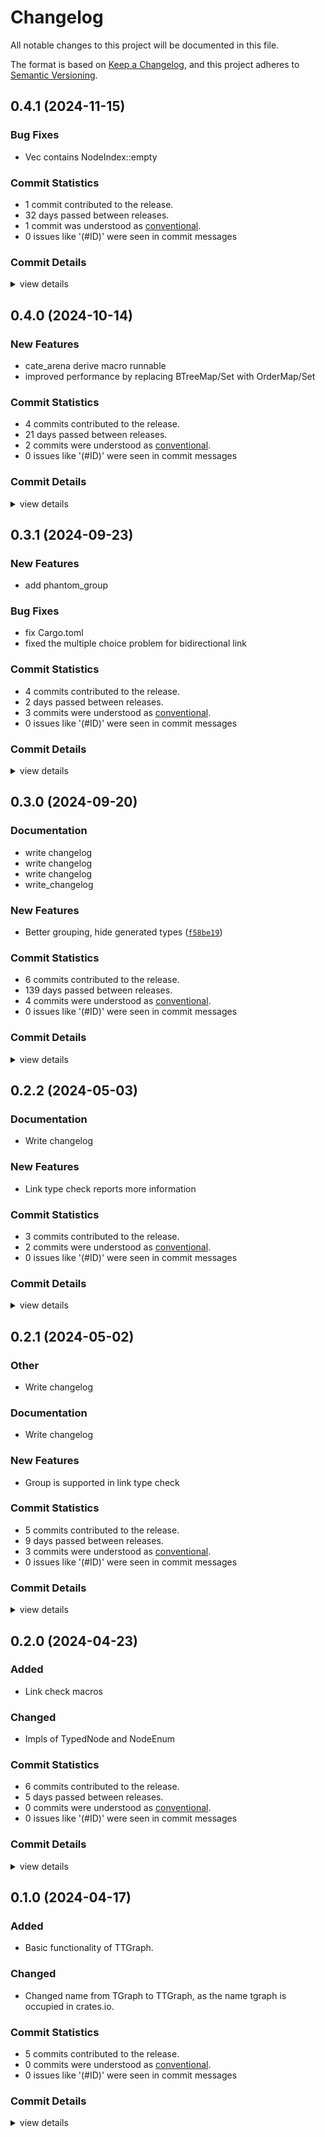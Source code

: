 # Changelog

All notable changes to this project will be documented in this file.

The format is based on [Keep a Changelog](https://keepachangelog.com/en/1.0.0/),
and this project adheres to [Semantic Versioning](https://semver.org/spec/v2.0.0.html).

## 0.4.1 (2024-11-15)

### Bug Fixes

 - <csr-id-4a89e9b8ed1e5936b218b0ef1ef2940c5bcfbb27/> Vec<NodeIndex> contains NodeIndex::empty

### Commit Statistics

<csr-read-only-do-not-edit/>

 - 1 commit contributed to the release.
 - 32 days passed between releases.
 - 1 commit was understood as [conventional](https://www.conventionalcommits.org).
 - 0 issues like '(#ID)' were seen in commit messages

### Commit Details

<csr-read-only-do-not-edit/>

<details><summary>view details</summary>

 * **Uncategorized**
    - Vec<NodeIndex> contains NodeIndex::empty ([`4a89e9b`](https://github.com/semiwaker/TTGraph/commit/4a89e9b8ed1e5936b218b0ef1ef2940c5bcfbb27))
</details>

## 0.4.0 (2024-10-14)

### New Features

 - <csr-id-2bfd5ca57ae71dc42b709dd44c199ddf8c5c5d42/> cate_arena derive macro runnable
 - <csr-id-51cacf08d0b60e8599abfc62f538e060cf2a9b2d/> improved performance by replacing BTreeMap/Set with OrderMap/Set

### Commit Statistics

<csr-read-only-do-not-edit/>

 - 4 commits contributed to the release.
 - 21 days passed between releases.
 - 2 commits were understood as [conventional](https://www.conventionalcommits.org).
 - 0 issues like '(#ID)' were seen in commit messages

### Commit Details

<csr-read-only-do-not-edit/>

<details><summary>view details</summary>

 * **Uncategorized**
    - Release ttgraph_macros v0.4.0, ttgraph v0.4.0 ([`29288cd`](https://github.com/semiwaker/TTGraph/commit/29288cdc27df10813af869443cb1fbb2a65861a5))
    - BREAKING CHANGE: performance improve & alloc() requires type ([`384c34d`](https://github.com/semiwaker/TTGraph/commit/384c34dfc5fc43385cdd64533e0b02e92b328085))
    - Cate_arena derive macro runnable ([`2bfd5ca`](https://github.com/semiwaker/TTGraph/commit/2bfd5ca57ae71dc42b709dd44c199ddf8c5c5d42))
    - Improved performance by replacing BTreeMap/Set with OrderMap/Set ([`51cacf0`](https://github.com/semiwaker/TTGraph/commit/51cacf08d0b60e8599abfc62f538e060cf2a9b2d))
</details>

## 0.3.1 (2024-09-23)

### New Features

 - <csr-id-e4df1a6b7f0333987dee734dadd5ab5bfc2271aa/> add phantom_group

### Bug Fixes

 - <csr-id-3afb7ffddd4b16ed72abf21cb1b77df2be002c6c/> fix Cargo.toml
 - <csr-id-b6caaadd0209b457cd92d933bcc2e30dcd1ecd41/> fixed the multiple choice problem for bidirectional link

### Commit Statistics

<csr-read-only-do-not-edit/>

 - 4 commits contributed to the release.
 - 2 days passed between releases.
 - 3 commits were understood as [conventional](https://www.conventionalcommits.org).
 - 0 issues like '(#ID)' were seen in commit messages

### Commit Details

<csr-read-only-do-not-edit/>

<details><summary>view details</summary>

 * **Uncategorized**
    - Release ttgraph_macros v0.3.1, ttgraph v0.3.1 ([`e2fc203`](https://github.com/semiwaker/TTGraph/commit/e2fc2033a71b6455aee354602715e83f9c1c8c7d))
    - Fix Cargo.toml ([`3afb7ff`](https://github.com/semiwaker/TTGraph/commit/3afb7ffddd4b16ed72abf21cb1b77df2be002c6c))
    - Fixed the multiple choice problem for bidirectional link ([`b6caaad`](https://github.com/semiwaker/TTGraph/commit/b6caaadd0209b457cd92d933bcc2e30dcd1ecd41))
    - Add phantom_group ([`e4df1a6`](https://github.com/semiwaker/TTGraph/commit/e4df1a6b7f0333987dee734dadd5ab5bfc2271aa))
</details>

## 0.3.0 (2024-09-20)

### Documentation

 - <csr-id-3894c931d8e56ea98d9ff938ba56beaa4e31516d/> write changelog
 - <csr-id-52658bc9f9e78627ae01ae66730d8cb21f7cd3a4/> write changelog
 - <csr-id-bc64c8abad6309cb9f483c8185cd6b6e7b2a00ef/> write changelog
 - <csr-id-0384c53d252dfe83267b66c5f2dde0125227ad87/> write_changelog

### New Features

 - Better grouping, hide generated types ([`f58be19`](https://github.com/semiwaker/TTGraph/commit/f58be195b7f0078fa97d5eade82c43886114aad9))

### Commit Statistics

<csr-read-only-do-not-edit/>

 - 6 commits contributed to the release.
 - 139 days passed between releases.
 - 4 commits were understood as [conventional](https://www.conventionalcommits.org).
 - 0 issues like '(#ID)' were seen in commit messages

### Commit Details

<csr-read-only-do-not-edit/>

<details><summary>view details</summary>

 * **Uncategorized**
    - Release ttgraph_macros v0.3.0, ttgraph v0.3.0 ([`f4a9458`](https://github.com/semiwaker/TTGraph/commit/f4a9458d9b89fbf3f2b91360e6c9022a6a98299f))
    - Write_changelog ([`0384c53`](https://github.com/semiwaker/TTGraph/commit/0384c53d252dfe83267b66c5f2dde0125227ad87))
    - Write changelog ([`bc64c8a`](https://github.com/semiwaker/TTGraph/commit/bc64c8abad6309cb9f483c8185cd6b6e7b2a00ef))
    - Write changelog ([`52658bc`](https://github.com/semiwaker/TTGraph/commit/52658bc9f9e78627ae01ae66730d8cb21f7cd3a4))
    - Write changelog ([`3894c93`](https://github.com/semiwaker/TTGraph/commit/3894c931d8e56ea98d9ff938ba56beaa4e31516d))
    - BREAKING CHANGE: better grouping, hide generated types ([`f58be19`](https://github.com/semiwaker/TTGraph/commit/f58be195b7f0078fa97d5eade82c43886114aad9))
</details>

## 0.2.2 (2024-05-03)

### Documentation

 - <csr-id-9e88418d9b896d07e5e05cb9ff059a7ea9510bdf/> Write changelog

### New Features

 - <csr-id-ac486b1399f808a6c881779a0a64574bbf57e9f9/> Link type check reports more information

### Commit Statistics

<csr-read-only-do-not-edit/>

 - 3 commits contributed to the release.
 - 2 commits were understood as [conventional](https://www.conventionalcommits.org).
 - 0 issues like '(#ID)' were seen in commit messages

### Commit Details

<csr-read-only-do-not-edit/>

<details><summary>view details</summary>

 * **Uncategorized**
    - Release ttgraph_macros v0.2.2, ttgraph v0.2.3 ([`3cdd784`](https://github.com/semiwaker/TTGraph/commit/3cdd784da9f8262733ccb3a08f0613c2656e0758))
    - Write changelog ([`9e88418`](https://github.com/semiwaker/TTGraph/commit/9e88418d9b896d07e5e05cb9ff059a7ea9510bdf))
    - Link type check reports more information ([`ac486b1`](https://github.com/semiwaker/TTGraph/commit/ac486b1399f808a6c881779a0a64574bbf57e9f9))
</details>

## 0.2.1 (2024-05-02)

<csr-id-7696ca920d04b89f9ec112dbf755a1bbd00240e6/>

### Other

 - <csr-id-7696ca920d04b89f9ec112dbf755a1bbd00240e6/> Write changelog

### Documentation

 - <csr-id-78668cf63fdfa2613c1a8ec1cacd4fa8185c8933/> Write changelog

### New Features

 - <csr-id-4e1170114e835e496619d520a86e4aba9eef842d/> Group is supported in link type check

### Commit Statistics

<csr-read-only-do-not-edit/>

 - 5 commits contributed to the release.
 - 9 days passed between releases.
 - 3 commits were understood as [conventional](https://www.conventionalcommits.org).
 - 0 issues like '(#ID)' were seen in commit messages

### Commit Details

<csr-read-only-do-not-edit/>

<details><summary>view details</summary>

 * **Uncategorized**
    - Release ttgraph_macros v0.2.1, ttgraph v0.2.2 ([`61671a3`](https://github.com/semiwaker/TTGraph/commit/61671a340269886c6260b835f5fe610e68872a5e))
    - Write changelog ([`78668cf`](https://github.com/semiwaker/TTGraph/commit/78668cf63fdfa2613c1a8ec1cacd4fa8185c8933))
    - BREAKING CHANGE: Reconstructed the package layout ([`961700c`](https://github.com/semiwaker/TTGraph/commit/961700c7d4c47be2e6be5f63a0549c09f8132389))
    - Write changelog ([`7696ca9`](https://github.com/semiwaker/TTGraph/commit/7696ca920d04b89f9ec112dbf755a1bbd00240e6))
    - Group is supported in link type check ([`4e11701`](https://github.com/semiwaker/TTGraph/commit/4e1170114e835e496619d520a86e4aba9eef842d))
</details>

## 0.2.0 (2024-04-23)

### Added

 - Link check macros

### Changed

 - Impls of TypedNode and NodeEnum

### Commit Statistics

<csr-read-only-do-not-edit/>

 - 6 commits contributed to the release.
 - 5 days passed between releases.
 - 0 commits were understood as [conventional](https://www.conventionalcommits.org).
 - 0 issues like '(#ID)' were seen in commit messages

### Commit Details

<csr-read-only-do-not-edit/>

<details><summary>view details</summary>

 * **Uncategorized**
    - Release ttgraph_macros v0.2.0, ttgraph v0.2.0 ([`c7f4974`](https://github.com/semiwaker/TTGraph/commit/c7f4974049f25e5a83c12a3f5e0eb1db3d76c990))
    - Fixed Change log ([`ac7eb9d`](https://github.com/semiwaker/TTGraph/commit/ac7eb9dcf01ba0441200532233567b01f889a64f))
    - Adjusting changelogs prior to release of ttgraph_macros v0.2.0, ttgraph v0.2.0 ([`6598ad1`](https://github.com/semiwaker/TTGraph/commit/6598ad12b6e0e0ac29d9c78c1ec39b710e6aa02e))
    - Adjusting changelogs prior to release of ttgraph_macros v0.2.0, ttgraph v0.2.0 ([`d0ddff6`](https://github.com/semiwaker/TTGraph/commit/d0ddff647fdc37e7b571d9c9962e5d03034fc1ad))
    - Changelog ([`85488e4`](https://github.com/semiwaker/TTGraph/commit/85488e497d29653dc25f1a6b8fd823d3587aec8d))
    - Add link check ([`bce3e18`](https://github.com/semiwaker/TTGraph/commit/bce3e185e843e9cfafde81770e1195ff360d6f69))
</details>

## 0.1.0 (2024-04-17)

### Added

 - Basic functionality of TTGraph.

### Changed

 - Changed name from TGraph to TTGraph, as the name tgraph is occupied in crates.io.

### Commit Statistics

<csr-read-only-do-not-edit/>

 - 5 commits contributed to the release.
 - 0 commits were understood as [conventional](https://www.conventionalcommits.org).
 - 0 issues like '(#ID)' were seen in commit messages

### Commit Details

<csr-read-only-do-not-edit/>

<details><summary>view details</summary>

 * **Uncategorized**
    - Release ttgraph_macros v0.1.0, ttgraph v0.1.0 ([`07aa5ac`](https://github.com/semiwaker/TTGraph/commit/07aa5ac027647dbffaaad2dd46f28a42f3eeaac0))
    - Release ttgraph_macros v0.1.0, ttgraph v0.1.0 ([`76089e0`](https://github.com/semiwaker/TTGraph/commit/76089e0ec89fdf3c67d75b6d8ade025d67112303))
    - Release ttgraph_macros v0.1.0, ttgraph v0.1.0 ([`6df6c31`](https://github.com/semiwaker/TTGraph/commit/6df6c3172ba43e4cfc3a922c2721e9934cf28f7b))
    - Add changelog ([`e40361d`](https://github.com/semiwaker/TTGraph/commit/e40361d37ae04c8155f1c9f17f9ae23bb2096f66))
    - Modified for name change ([`29773ce`](https://github.com/semiwaker/TTGraph/commit/29773ce6292b83db04d2b12e863ee87709a560dd))
</details>

